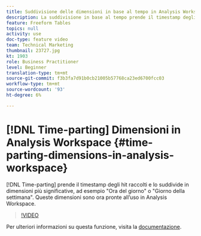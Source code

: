 ```yaml
---
title: Suddivisione delle dimensioni in base al tempo in Analysis Workspace
description: La suddivisione in base al tempo prende il timestamp degli hit raccolti e lo suddivide in dimensioni più significative, ad esempio "Ora del giorno" o "Giorno della settimana". Queste dimensioni sono ora pronte all’uso in Analysis Workspace.
feature: Freeform Tables
topics: null
activity: use
doc-type: feature video
team: Technical Marketing
thumbnail: 23727.jpg
kt: 1903
role: Business Practitioner
level: Beginner
translation-type: tm+mt
source-git-commit: f3b3fa7d91b0cb21005b57768ca23ed6700fcc03
workflow-type: tm+mt
source-wordcount: '93'
ht-degree: 6%

---
```



# [!DNL Time-parting] Dimensioni in Analysis Workspace {#time-parting-dimensions-in-analysis-workspace}

[!DNL Time-parting] prende il timestamp degli hit raccolti e lo suddivide in dimensioni più significative, ad esempio &quot;Ora del giorno&quot; o &quot;Giorno della settimana&quot;. Queste dimensioni sono ora pronte all’uso in Analysis Workspace.

>[!VIDEO](https://video.tv.adobe.com/v/23727/?quality=12)

Per ulteriori informazioni su questa funzione, visita la [documentazione](https://marketing.adobe.com/resources/help/en_US/analytics/analysis-workspace/time-parting-dimensions.html).
